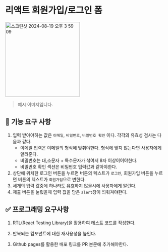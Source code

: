 # 리액트 회원가입/로그인 폼

<img width="236" alt="스크린샷 2024-08-19 오후 3 59 09" src="https://github.com/user-attachments/assets/6884123d-dcec-49b2-ae5f-5a4ea87000bd">

> 예시 이미지입니다.

## 🎯 기능 요구 사항

1. 입력 받아야하는 값은 `이메일`, `비밀번호`, `비밀번호 확인` 이다.
   각각의 유효성 검사는 다음과 같다.
   - 이메일 입력은 이메일의 형식에 맞춰야한다. 형식에 맞지 않는다면 사용자에게 알려준다.
   - 비밀번호는 대,소문자 + 특수문자가 섞여서 8자 이상이어야한다.
   - 비밀번호 확인 섹션은 비밀번호 입력값과 같아야한다.
2. 상단에 위치한 로그인 버튼을 누르면 버튼의 텍스트가 `로그인`, 회원가입 버튼을 누르면 버튼의 텍스트가 `회원가입`으로 변한다.
3. 세개의 입력 값중에 하나라도 유효하지 않을시에 사용자에게 알린다.
4. 제출 버튼을 눌렀을때 입력 값을 담은 `alert`창이 띄워져야한다.

## ✅ 프로그래밍 요구사항

1. RTL(React Testing Library)을 활용하여 테스트 코드를 작성한다.

2. 반복되는 컴포넌트에 대한 재사용성을 높인다.

3. Github pages를 활용한 배포 링크를 PR 본문에 추가해야한다.
